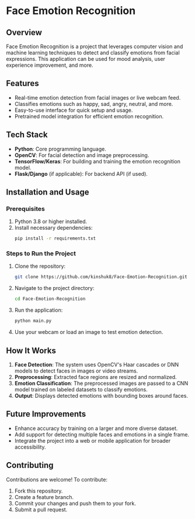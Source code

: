 # Face Emotion Recognition

## Overview
Face Emotion Recognition is a project that leverages computer vision and machine learning techniques to detect and classify emotions from facial expressions. This application can be used for mood analysis, user experience improvement, and more.

## Features
- Real-time emotion detection from facial images or live webcam feed.
- Classifies emotions such as happy, sad, angry, neutral, and more.
- Easy-to-use interface for quick setup and usage.
- Pretrained model integration for efficient emotion recognition.

## Tech Stack
- **Python**: Core programming language.
- **OpenCV**: For facial detection and image preprocessing.
- **TensorFlow/Keras**: For building and training the emotion recognition model.
- **Flask/Django** (if applicable): For backend API (if used).

## Installation and Usage

### Prerequisites
1. Python 3.8 or higher installed.
2. Install necessary dependencies:
   ```bash
   pip install -r requirements.txt
   ```

### Steps to Run the Project
1. Clone the repository:
   ```bash
   git clone https://github.com/kinshuk8/Face-Emotion-Recognition.git
   ```
2. Navigate to the project directory:
   ```bash
   cd Face-Emotion-Recognition
   ```
3. Run the application:
   ```bash
   python main.py
   ```
4. Use your webcam or load an image to test emotion detection.

## How It Works
1. **Face Detection**: The system uses OpenCV's Haar cascades or DNN models to detect faces in images or video streams.
2. **Preprocessing**: Extracted face regions are resized and normalized.
3. **Emotion Classification**: The preprocessed images are passed to a CNN model trained on labeled datasets to classify emotions.
4. **Output**: Displays detected emotions with bounding boxes around faces.

## Future Improvements
- Enhance accuracy by training on a larger and more diverse dataset.
- Add support for detecting multiple faces and emotions in a single frame.
- Integrate the project into a web or mobile application for broader accessibility.

## Contributing
Contributions are welcome! To contribute:
1. Fork this repository.
2. Create a feature branch.
3. Commit your changes and push them to your fork.
4. Submit a pull request.


